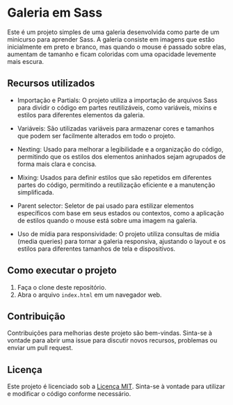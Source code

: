 # Galeria em Sass

Este é um projeto simples de uma galeria desenvolvida como parte de um minicurso para aprender Sass. A galeria consiste em imagens que estão inicialmente em preto e branco, mas quando o mouse é passado sobre elas, aumentam de tamanho e ficam coloridas com uma opacidade levemente mais escura.

## Recursos utilizados

- Importação e Partials: O projeto utiliza a importação de arquivos Sass para dividir o código em partes reutilizáveis, como variáveis, mixins e estilos para diferentes elementos da galeria.

- Variáveis: São utilizadas variáveis para armazenar cores e tamanhos que podem ser facilmente alterados em todo o projeto.

- Nexting: Usado para melhorar a legibilidade e a organização do código, permitindo que os estilos dos elementos aninhados sejam agrupados de forma mais clara e concisa.

- Mixing: Usados para definir estilos que são repetidos em diferentes partes do código, permitindo a reutilização eficiente e a manutenção simplificada.

- Parent selector: Seletor de pai usado para estilizar elementos específicos com base em seus estados ou contextos, como a aplicação de estilos quando o mouse está sobre uma imagem na galeria.

- Uso de mídia para responsividade: O projeto utiliza consultas de mídia (media queries) para tornar a galeria responsiva, ajustando o layout e os estilos para diferentes tamanhos de tela e dispositivos.

## Como executar o projeto

1. Faça o clone deste repositório.
2. Abra o arquivo `index.html` em um navegador web.

## Contribuição

Contribuições para melhorias deste projeto são bem-vindas. Sinta-se à vontade para abrir uma issue para discutir novos recursos, problemas ou enviar um pull request.

## Licença

Este projeto é licenciado sob a [Licença MIT](LICENSE). Sinta-se à vontade para utilizar e modificar o código conforme necessário.
